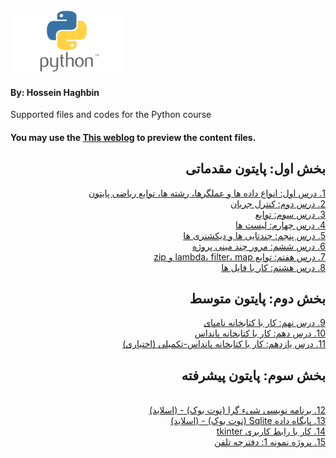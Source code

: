 <img src="images/Python-logo.png" alt="Diffrent perspective of objects." width="180" height="100" >

#### By: Hossein Haghbin

Supported files and codes for the Python course

#### You may use the [This weblog](https://haghbinh.github.io/Python-Course/) to preview the content files.
<h2 style="text-align: justify; direction:rtl">   
بخش اول: پایتون مقدماتی
</h2>

<div dir=rtl>
<a href="https://github.com/haghbinh/Python-Course/blob/master/Note%20Books/sec1_basic%20data%20types%20and%20operators.ipynb" target="_blank">
  1. درس اول: انواع داده ها و عملگرها، رشته ها، توابع ریاضی پایتون 
</a> <br>
<div dir=rtl>
<a href="https://github.com/haghbinh/Python-Course/blob/master/Note%20Books/sec2_Control%20flow.ipynb" target="_blank">
  2. درس دوم: کنترل جریان 
</a> <br> 
<div dir=rtl>
<a href="https://github.com/haghbinh/Python-Course/blob/master/Note%20Books/sec3_functions.ipynb" target="_blank">
  3. درس سوم: توابع 
</a> <br> 
<div dir=rtl>
<a href="https://github.com/haghbinh/Python-Course/blob/master/Note%20Books/sec4_lists.ipynb" target="_blank">
  4. درس چهارم: لیست ها 
</a> <br> 
<div dir=rtl>
<a href="https://github.com/haghbinh/Python-Course/blob/master/Note%20Books/sec5_tuples%20and%20dictionaries.ipynb" target="_blank">
  5. درس پنجم: چندتایی ها و دیکشنری ها 
</a> <br> 
<a href="https://github.com/haghbinh/Python-Course/blob/master/Note%20Books/sec6_projects%20review.ipynb" target="_blank">
6. درس  ششم: مرور چند مینی پروژه 
</a> <br> 
<a href="https://github.com/haghbinh/Python-Course/blob/master/Note%20Books/sec7_lambda_filter_map_zip.ipynb" target="_blank">
7. درس  هفتم: توابع lambda، filter، map و zip  
</a> <br> 
<a href="https://github.com/haghbinh/Python-Course/blob/master/Note%20Books/sec8_files.ipynb" target="_blank">
8. درس  هشتم: کار با فایل ها 
</a> <br>

<h2 style="text-align: justify; direction:rtl">   
بخش دوم: پایتون متوسط
</h2>

<a href="https://github.com/haghbinh/Python-Course/blob/master/Note%20Books/sec9_NumPy.ipynb" target="_blank">
9. درس  نهم: کار با کتابخانه نامپای 
</a> <br>

<a href="https://github.com/haghbinh/Python-Course/blob/master/Note%20Books/sec10_Pandas.ipynb" target="_blank">
10. درس  دهم: کار با کتابخانه پانداس 
</a> <br>

<a href="https://github.com/haghbinh/Python-Course/blob/master/Note%20Books/sec11_Pandas_Merge_Join_Concatenate.ipynb" target="_blank">
11. درس  یازدهم: کار با کتابخانه پانداس-تکمیلی (اختیاری) 
</a> <br>
  
<h2 style="text-align: justify; direction:rtl">   
بخش سوم: پایتون پیشرفته
</h2>

<br>
<a href="https://github.com/haghbinh/Python-Course/blob/master/Note%20Books/sec12_OOP.ipynb" target="_blank">
12. برنامه نویسی شیء گرا (نوت بوک) -
</a> 
<a href="https://github.com/haghbinh/Python-Course/blob/master/slides/OOP.pdf" target="_blank">
(اسلاید) 
</a>
<br>
<a href="https://github.com/haghbinh/Python-Course/blob/master/Note%20Books/sec13_DB.ipynb" target="_blank">
13. پایگاه داده Sqlite (نوت بوک) -
</a> 
<a href="https://github.com/haghbinh/Python-Course/blob/master/slides/DB.pdf" target="_blank">
(اسلاید) 
</a>
<br>

<a href="https://github.com/haghbinh/Python-Course/blob/master/Note%20Books/sec14_TKinter.ipynb" target="_blank">
14. کار با رابط کاربری tkinter 
</a> <br>

 <a href="https://github.com/haghbinh/Python-Course/tree/master/sample%20projects/Phone_book" >
15. پروژه نمونه 1: دفترچه تلفن
  </a> <br>
